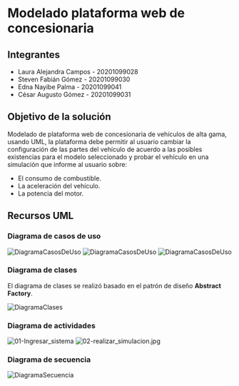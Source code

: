 # Modelado plataforma web de concesionaria

## Integrantes
* Laura Alejandra Campos - 20201099028
* Steven Fabián Gómez - 20201099030
* Edna Nayibe Palma - 20201099041
* César Augusto Gómez - 20201099031

## Objetivo de la solución
Modelado de plataforma web de concesionaria de vehículos de alta gama, usando UML, la plataforma debe permitir al usuario cambiar la configuración de las partes del vehículo de acuerdo a las posibles existencias para el modelo seleccionado y probar el vehículo en una simulación que informe al usuario sobre:
* El consumo de combustible.
* La aceleración del vehículo.
* La potencia del motor.

## Recursos UML

### Diagrama de casos de uso

![DiagramaCasosDeUso](imagenes/DiagramaCasosDeUso.png)
![DiagramaCasosDeUso](imagenes/CU01.PNG)
![DiagramaCasosDeUso](imagenes/CU02.PNG)


### Diagrama de clases
El diagrama de clases se realizó basado en el patrón de diseño **Abstract Factory**.

![DiagramaClases](imagenes/DiagramaClases.png)

### Diagrama de actividades
![01-Ingresar_sistema](imagenes/01-Ingresar_sistema.jpg)
![02-realizar_simulacion.jpg](imagenes/02-realizar_simulacion.jpg)

### Diagrama de secuencia

![DiagramaSecuencia](imagenes/DiagramaSecuencia.png)
